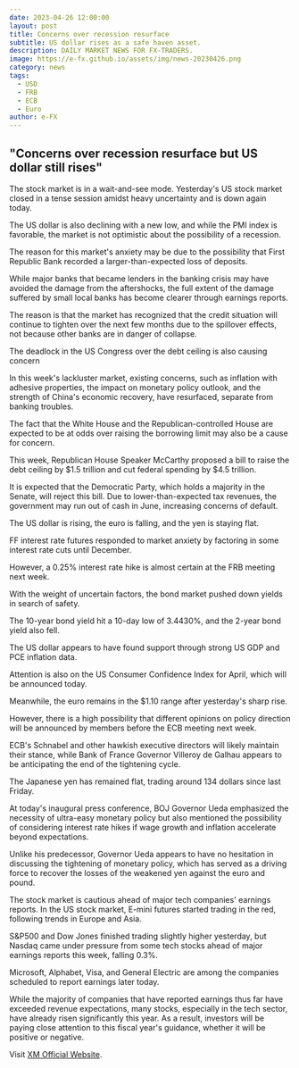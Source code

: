 ```yaml
---
date: 2023-04-26 12:00:00
layout: post
title: Concerns over recession resurface
subtitle: US dollar rises as a safe haven asset.
description: DAILY MARKET NEWS FOR FX-TRADERS.
image: https://e-fx.github.io/assets/img/news-20230426.png
category: news
tags:
  - USD
  - FRB
  - ECB
  - Euro
author: e-FX
---
```


## "Concerns over recession resurface but US dollar still rises"

The stock market is in a wait-and-see mode. Yesterday's US stock market closed in a tense session amidst heavy uncertainty and is down again today.

The US dollar is also declining with a new low, and while the PMI index is favorable, the market is not optimistic about the possibility of a recession.

The reason for this market's anxiety may be due to the possibility that First Republic Bank recorded a larger-than-expected loss of deposits.

While major banks that became lenders in the banking crisis may have avoided the damage from the aftershocks, the full extent of the damage suffered by small local banks has become clearer through earnings reports.

The reason is that the market has recognized that the credit situation will continue to tighten over the next few months due to the spillover effects, not because other banks are in danger of collapse.

The deadlock in the US Congress over the debt ceiling is also causing concern

In this week's lackluster market, existing concerns, such as inflation with adhesive properties, the impact on monetary policy outlook, and the strength of China's economic recovery, have resurfaced, separate from banking troubles.

The fact that the White House and the Republican-controlled House are expected to be at odds over raising the borrowing limit may also be a cause for concern.

This week, Republican House Speaker McCarthy proposed a bill to raise the debt ceiling by $1.5 trillion and cut federal spending by $4.5 trillion.

It is expected that the Democratic Party, which holds a majority in the Senate, will reject this bill. Due to lower-than-expected tax revenues, the government may run out of cash in June, increasing concerns of default.

The US dollar is rising, the euro is falling, and the yen is staying flat.

FF interest rate futures responded to market anxiety by factoring in some interest rate cuts until December.

However, a 0.25% interest rate hike is almost certain at the FRB meeting next week.

With the weight of uncertain factors, the bond market pushed down yields in search of safety.

The 10-year bond yield hit a 10-day low of 3.4430%, and the 2-year bond yield also fell.

The US dollar appears to have found support through strong US GDP and PCE inflation data.

Attention is also on the US Consumer Confidence Index for April, which will be announced today.

Meanwhile, the euro remains in the $1.10 range after yesterday's sharp rise.

However, there is a high possibility that different opinions on policy direction will be announced by members before the ECB meeting next week.

ECB's Schnabel and other hawkish executive directors will likely maintain their stance, while Bank of France Governor Villeroy de Galhau appears to be anticipating the end of the tightening cycle.

The Japanese yen has remained flat, trading around 134 dollars since last Friday.

At today's inaugural press conference, BOJ Governor Ueda emphasized the necessity of ultra-easy monetary policy but also mentioned the possibility of considering interest rate hikes if wage growth and inflation accelerate beyond expectations.

Unlike his predecessor, Governor Ueda appears to have no hesitation in discussing the tightening of monetary policy, which has served as a driving force to recover the losses of the weakened yen against the euro and pound.

The stock market is cautious ahead of major tech companies' earnings reports.
In the US stock market, E-mini futures started trading in the red, following trends in Europe and Asia.

S&P500 and Dow Jones finished trading slightly higher yesterday, but Nasdaq came under pressure from some tech stocks ahead of major earnings reports this week, falling 0.3%.

Microsoft, Alphabet, Visa, and General Electric are among the companies scheduled to report earnings later today.

While the majority of companies that have reported earnings thus far have exceeded revenue expectations, many stocks, especially in the tech sector, have already risen significantly this year. As a result, investors will be paying close attention to this fiscal year's guidance, whether it will be positive or negative.




Visit [XM Official Website](https://clicks.pipaffiliates.com/c?c=550036&l=en&p=0).